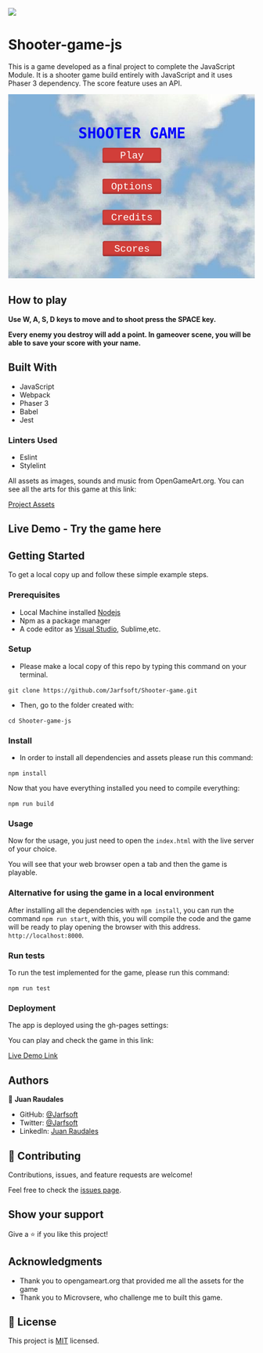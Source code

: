 ![](https://img.shields.io/badge/Microverse-blueviolet)

# Shooter-game-js

This is a game developed as a final project to complete the JavaScript Module. It is a shooter game build entirely with JavaScript and it uses Phaser 3 dependency. The score feature uses an API.

![screenshot](./assets/screenshot.png)

## How to play

**Use W, A, S, D keys to move and to shoot press the SPACE key.**

**Every enemy you destroy will add a point. In gameover scene, you will be able to save your score with your name.**

## Built With

- JavaScript
- Webpack
- Phaser 3
- Babel
- Jest

### Linters Used

- Eslint
- Stylelint

All assets as images, sounds and music from OpenGameArt.org.
You can see all the arts for this game at this link:

[Project Assets](https://opengameart.org/content/space-shooter-redux)

## Live Demo - Try the game here




## Getting Started

To get a local copy up and follow these simple example steps.

### Prerequisites

- Local Machine installed [Nodejs](https://nodejs.org/en/download/)
- Npm as a package manager
- A code editor as [Visual Studio](https://code.visualstudio.com/download), Sublime,etc.

### Setup

- Please make a local copy of this repo by typing this command on your terminal.

`git clone https://github.com/Jarfsoft/Shooter-game.git`

- Then, go to the folder created with:

`cd Shooter-game-js`


### Install

- In order to install all dependencies and assets please run this command:

`npm install`

Now that you have everything installed you need to compile everything:

`npm run build`

### Usage

Now for the usage, you just need to open the `index.html` with the live server of your choice.

You will see that your web browser open a tab and then the game is playable.

### Alternative for using the game in a local environment

After installing all the dependencies with `npm install`, you can run the command `npm run start`, with this, you will compile the code and the game will be ready to play opening the browser with this address. `http://localhost:8000`.

### Run tests

To run the test implemented for the game, please run this command:

`npm run test`

### Deployment

The app is deployed using the gh-pages settings:

You can play and check the game in this link:

[Live Demo Link](https://shooter-game-jarfsoft.netlify.app/)


## Authors

👤  **Juan Raudales**

- GitHub: [@Jarfsoft](https://github.com/Jarfsoft)
- Twitter: [@Jarfsoft](https://twitter.com/Jarfsoft)
- LinkedIn: [Juan Raudales](https://www.linkedin.com/in/juan-raudales-flores-7b0a3b113/)

## 🤝 Contributing

Contributions, issues, and feature requests are welcome!

Feel free to check the [issues page](https://github.com/Jarfsoft/Shooter-game/issues).

## Show your support

Give a ⭐️ if you like this project!

## Acknowledgments

- Thank you to opengameart.org that provided me all the assets for the game
- Thank you to Microvsere, who challenge me to built this game.

## 📝 License

This project is [MIT](lic.url) licensed.
